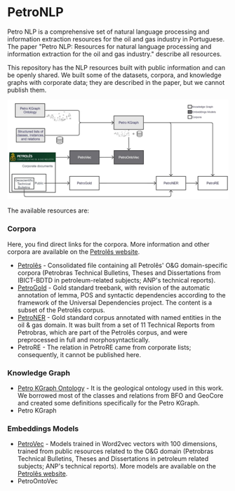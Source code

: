 # PetroNLP
Petro NLP is a comprehensive set of natural language processing and information extraction resources for the oil and gas industry in Portuguese. The paper "Petro NLP: Resources for natural language processing and information extraction for the oil and gas industry." describe all resources.

This repository has the NLP resources built with public information and can be openly shared. We built some of the datasets, corpora, and knowledge graphs with corporate data; they are described in the paper, but we cannot publish them.  

![alt text](https://github.com/Petroles/PetroNLP/blob/main/Graphical%20Abstract.jpg)  

The available resources are:

### Corpora

Here, you find direct links for the corpora. More information and other corpora are available on the [Petrolês website](https://petroles.puc-rio.ai/index_en.html).
- [Petrolês](https://petroles.puc-rio.ai/files/Corpora/corpus-SemProcessamento-publico-PetrolesCompleto.zip) - Consolidated file containing all Petrolês' O&G domain-specific corpora (Petrobras Technical Bulletins, Theses and Dissertations from IBICT-BDTD in petroleum-related subjects; ANP's technical reports). 
- [PetroGold](https://petroles.puc-rio.ai/files/Corpora/petrogold-v3.zip) - Gold standard treebank, with revision of the automatic annotation of lemma, POS and syntactic dependencies according to the framework of the Universal Dependencies project. The content is a subset of the Petrolês corpus. 
- [PetroNER](https://petroles.puc-rio.ai/files/Corpora/petroner-uri.zip) - Gold standard corpus annotated with named entities in the oil & gas domain. It was built from a set of 11 Technical Reports from Petrobras, which are part of the Petrolês corpus, and were preprocessed in full and morphosyntactically.
- PetroRE - The relation in PetroRE came from corporate lists; consequently, it cannot be published here.

### Knowledge Graph

- [Petro KGraph Ontology](https://github.com/Petroles/PetroNLP/blob/main/PetroKGraphOntology.owl) - It is the geological ontology used in this work. We borrowed most of the classes and relations from BFO and GeoCore and created some definitions specifically for the Petro KGraph.
- Petro KGraph

### Embeddings Models

- [PetroVec](https://petroles.puc-rio.ai/files/embeddings/Petrovec_OeG_Word2vec.zip) - Models trained in Word2vec vectors with 100 dimensions, trained from public resources related to the O&G domain (Petrobras Technical Bulletins, Theses and Dissertations in petroleum related subjects; ANP's technical reports). More models are available on the [Petrolês website](https://petroles.puc-rio.ai/index_en.html).
- PetroOntoVec
